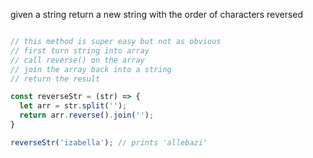 given a string return a new string with the order of characters reversed

```javascript

// this method is super easy but not as obvious
// first turn string into array
// call reverse() on the array
// join the array back into a string
// return the result

const reverseStr = (str) => {
  let arr = str.split('');
  return arr.reverse().join('');
}

reverseStr('izabella'); // prints 'allebazi'
```
